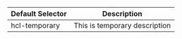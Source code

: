 | Default Selector | Description                   |
| ---------------- | ----------------------------- |
| hcl-temporary    | This is temporary description |